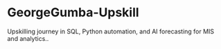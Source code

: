 # GeorgeGumba-Upskill
Upskilling journey in SQL, Python automation, and AI forecasting for MIS and analytics..
